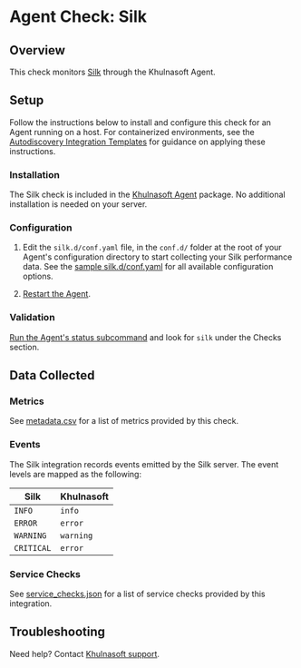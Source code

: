 # Agent Check: Silk

## Overview

This check monitors [Silk][1] through the Khulnasoft Agent.

## Setup

Follow the instructions below to install and configure this check for an Agent running on a host. For containerized environments, see the [Autodiscovery Integration Templates][3] for guidance on applying these instructions.

### Installation

The Silk check is included in the [Khulnasoft Agent][2] package.
No additional installation is needed on your server.

### Configuration

1. Edit the `silk.d/conf.yaml` file, in the `conf.d/` folder at the root of your Agent's configuration directory to start collecting your Silk performance data. See the [sample silk.d/conf.yaml][4] for all available configuration options.

2. [Restart the Agent][5].

### Validation

[Run the Agent's status subcommand][6] and look for `silk` under the Checks section.

## Data Collected

### Metrics

See [metadata.csv][7] for a list of metrics provided by this check.

### Events

The Silk integration records events emitted by the Silk server. The event levels are mapped as the following:

| Silk                      | Khulnasoft                            |
|---------------------------|------------------------------------|
| `INFO`                    | `info`                             |
| `ERROR`                   | `error`                            |
| `WARNING`                 | `warning`                          |
| `CRITICAL`                | `error`                            |


### Service Checks

See [service_checks.json][8] for a list of service checks provided by this integration.

## Troubleshooting

Need help? Contact [Khulnasoft support][9].


[1]: https://silk.us/
[2]: https://app.khulnasoft.com/account/settings/agent/latest
[3]: https://docs.khulnasoft.com/agent/kubernetes/integrations/
[4]: https://github.com/KhulnaSoft/integrations-core/blob/master/silk/khulnasoft_checks/silk/data/conf.yaml.example
[5]: https://docs.khulnasoft.com/agent/guide/agent-commands/#start-stop-and-restart-the-agent
[6]: https://docs.khulnasoft.com/agent/guide/agent-commands/#agent-status-and-information
[7]: https://github.com/KhulnaSoft/integrations-core/blob/master/silk/metadata.csv
[8]: https://github.com/KhulnaSoft/integrations-core/blob/master/silk/assets/service_checks.json
[9]: https://docs.khulnasoft.com/help/
